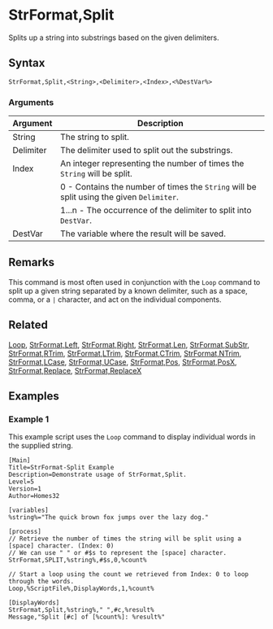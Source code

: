# StrFormat,Split

Splits up a string into substrings based on the given delimiters.

## Syntax

```pebakery
StrFormat,Split,<String>,<Delimiter>,<Index>,<%DestVar%>
```

### Arguments

| Argument | Description |
| --- | --- |
| String | The string to split. |
| Delimiter | The delimiter used to split out the substrings. |
| Index | An integer representing the number of times the `String` will be split. |
|| 0 - Contains the number of times the `String` will be split using the given `Delimiter`. |
|| 1...n - The occurrence of the delimiter to split into `DestVar`. |
| DestVar | The variable where the result will be saved. |

## Remarks

This command is most often used in conjunction with the `Loop` command to split up a given string separated by a known delimiter, such as a space, comma, or a `|` character, and act on the individual components.

## Related

[Loop](../Branch/Loop.md), [StrFormat,Left](./Left.md), [StrFormat,Right](./Right.md), [StrFormat,Len](./Len.md), [StrFormat,SubStr](./SubStr.md), [StrFormat,RTrim](./RTrim.md), [StrFormat,LTrim](./LTrim.md), [StrFormat,CTrim](./CTrim.md), [StrFormat,NTrim](./NTrim.md), [StrFormat,LCase](./LCase.md), [StrFormat,UCase](./UCase.md), [StrFormat,Pos](./Pos.md), [StrFormat,PosX](./PosX.md), [StrFormat,Replace](./Replace.md), [StrFormat,ReplaceX](./ReplaceX.md)

## Examples

### Example 1

This example script uses the `Loop` command to display individual words in the supplied string.

```pebakery
[Main]
Title=StrFormat-Split Example
Description=Demonstrate usage of StrFormat,Split.
Level=5
Version=1
Author=Homes32

[variables]
%string%="The quick brown fox jumps over the lazy dog."

[process]
// Retrieve the number of times the string will be split using a [space] character. (Index: 0)
// We can use " " or #$s to represent the [space] character.
StrFormat,SPLIT,%string%,#$s,0,%count%

// Start a loop using the count we retrieved from Index: 0 to loop through the words.
Loop,%ScriptFile%,DisplayWords,1,%count%

[DisplayWords]
StrFormat,Split,%string%," ",#c,%result%
Message,"Split [#c] of [%count%]: %result%"
```